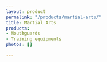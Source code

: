 ```yaml
---
layout: product
permalink: "/products/martial-arts/"
title: Martial Arts
products:
- Mouthguards
- Training equipments
photos: []

---
```

